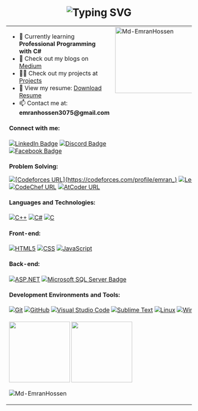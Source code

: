 <h1 align="center">
  <img src="https://readme-typing-svg.demolab.com?font=Fira+Code&weight=680&size=25&duration=3500&pause=500&color=00CED1&vCenter=true&width=600&height=45&lines=Hey+there!+This+is+Emran;Problem+Solver;.Net+Developer;Tech+Enthusiast;Personality+INTJ+-+T" alt="Typing SVG" />
</h1>

<table width="100%" cellpadding="10" cellspacing="0">
  <!-- First Row -->
  <tr>
    <td valign="top">
      <!-- Personal Information -->
     <ul>
        <li>🌱 Currently learning <strong>Professional Programming with C#</strong></li>
        <li>📝 Check out my blogs on <a href="https://medium.com/@emranhossen3075" target="_blank">Medium</a></li>
        <li>👨‍💻 Check out my projects at <a href="https://github.com/Md-EmranHossen?tab=repositories">Projects</a></li>
        <li>📄 View my resume: <a href="https://drive.google.com/file/d/1LqIoOAdGfaF95FdsfBNVkIFMEv5oCEgv/view?usp=sharing">Download Resume</a></li>
        <li>📫 Contact me at: <strong>emranhossen3075@gmail.com</strong></li>
     </ul>
      <h4>Connect with me:</h4>
      <a href="https://linkedin.com/in/emranhossen"
        ><img
          <img src="https://img.shields.io/badge/LinkedIn-blue?style=flat&logo=linkedin&logoColor=white&labelColor=0077B5" alt="LinkedIn Badge"
          alt="LinkedIn URL"
      /></a>
      <a href="https://discord.com/users/986276406466060349"
        ><img
         <img src="https://img.shields.io/badge/Discord-5865F2?style=flat&logo=discord&logoColor=white&labelColor=5865F2" alt="Discord Badge"
          alt="Discord URL"
      /></a>
      <a href="https://facebook.com/emmranhossen"
        ><img
          <img src="https://img.shields.io/badge/Facebook-1877F2?style=flat&logo=facebook&logoColor=white&labelColor=1877F2" alt="Facebook Badge"
          alt="Facebook URL"
      /></a>
    </td>
    <td valign="top">
      <!-- GitHub Stats -->
      <img src="https://github-readme-stats.vercel.app/api/top-langs?username=Md-EmranHossen&show_icons=true&locale=en&layout=compact" alt="Md-EmranHossen" height="180" width="300" />
    </td>
  </tr>

  <!-- Second Row -->
  <tr>
    <td colspan="2">
      <!-- Skills and Technologies -->
      <div style="text-align: left">
        <!--  Problem Solving  -->
        <strong><p>Problem Solving:</p></strong>
        <a href="https://codeforces.com/profile/emran_"
          ><img
            src="https://img.shields.io/badge/social--badge?style=social&label=Codeforces&logo=codeforces&logoColor=%23FF0000" alt="[Codeforces URL](https://codeforces.com/profile/emran_)"
            alt="Codeforces URL"
        /></a>
        <a href="https://leetcode.com/emranhossen"
          ><img
            src="https://img.shields.io/badge/social--badge?style=social&label=LeetCode&logo=leetcode"
            alt="LeetCode URL"
        /></a>
        <a href="https://www.codechef.com/users/emranhossen"
          ><img
            src="https://img.shields.io/badge/social--badge?style=social&label=CodeChef&logo=codechef"
            alt="CodeChef URL"
        /></a>
        <a href="https://atcoder.jp/users/emranhossen"
          ><img
            src="https://img.shields.io/badge/social--badge?style=social&label=AtCoder&logo=atcoder"
            alt="AtCoder URL"
        /></a>
        <!-- Languages and Technologies -->
        <h4>Languages and Technologies:</h4>
        <a href="#"
          ><img
            src="https://img.shields.io/badge/social--badge?style=social&label=C%2B%2B&logo=c%2B%2B&logoColor=00599C"
            alt="C++"
        /></a>
        <a href="#"
          ><img
            src="https://img.shields.io/badge/social--badge?style=social&label=C%23&logo=csharp&logoColor=239120"
            alt="C#"
        /></a>
        <a href="#"
          ><img
            src="https://img.shields.io/badge/social--badge?style=social&label=C&logo=c&logoColor=00599C"
            alt="C"
        /></a>
        <!-- Front-end -->
        <h4>Front-end:</h4>
        <a href="#"
          ><img
            src="https://img.shields.io/badge/social--badge?style=social&label=HTML5&logo=html5&logoColor=E34F26"
            alt="HTML5"
        /></a>
        <a href="#"
          ><img
            src="https://img.shields.io/badge/social--badge?style=social&label=CSS&logo=css3&logoColor=1572B6"
            alt="CSS"
        /></a>
        <a href="#"
          ><img
            src="https://img.shields.io/badge/social--badge?style=social&label=JavaScript&logo=javascript&logoColor=F7DF1E"
            alt="JavaScript"
        /></a>
        <!-- Back-end -->
        <h4>Back-end:</h4>
        <a href="#"
            ><img
        src="https://img.shields.io/badge/social--badge?style=social&label=ASP.NET&logo=dotnet&logoColor=009CDE"
        alt="ASP.NET"
          /></a>
        <a href="#"
          ><img
        src="https://img.shields.io/badge/Microsoft%20SQL%20Server-CC2927?style=flat&logo=microsoft-sql-server&logoColor=white&color=CC2927"
        alt="Microsoft SQL Server Badge"
        /></a>
        <!-- Development Environments and Tools -->
        <h4>Development Environments and Tools:</h4>
        <a href="#"
          ><img
            src="https://img.shields.io/badge/social--badge?style=social&label=Git&logo=git&logoColor=F05032"
            alt="Git"
        /></a>
        <a href="#"
          ><img
            src="https://img.shields.io/badge/social--badge?style=social&label=GitHub&logo=github&logoColor=181717"
            alt="GitHub"
        /></a>
        <a href="#"
          ><img
            src="https://img.shields.io/badge/-VSCode-007ACC?style=flat&logo=visual-studio-code&labelColor=000000"
            alt="Visual Studio Code"
        /></a>
        <a href="#"
          ><img
            src="https://img.shields.io/badge/social--badge?style=social&label=Sublime%20Text&logo=sublimetext&logoColor=FF6C0D"
            alt="Sublime Text"
        /></a>
        <a href="#"
          ><img
            src="https://img.shields.io/badge/social--badge?style=social&label=Linux&logo=linux&logoColor=FCC624"
            alt="Linux"
        /></a>
        <a href="#"
          ><img
            src="https://img.shields.io/badge/social--badge?style=social&label=Windows&logo=windows&logoColor=0078D4"
            alt="Windows"
        /></a>
      </div>
    </td>
  </tr>

  <!-- Third Row -->
  <tr>
    <td colspan="2">
      <!-- GitHub Stats and Profile Views -->
      <p>
        <img height="165em" src="https://github-readme-stats.vercel.app/api?username=Md-EmranHossen&show_icons=true&hide_border=true&include_all_commits=true&theme=swift" />
        <img height="165em" src="https://github-readme-streak-stats.herokuapp.com/?user=Md-EmranHossen&theme=swift&hide_border=true" />
      </p>
      <p align="left"><img src="https://komarev.com/ghpvc/?username=Md-EmranHossen&label=Profile%20views&color=af0707&style=flat" alt="Md-EmranHossen" />
      </p>
    </td>
  </tr>
</table>
